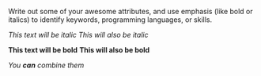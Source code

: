 
Write out some of your awesome attributes, and use emphasis (like bold or italics) to identify keywords, programming languages, or skills.

*This text will be italic*
_This will also be italic_

**This text will be bold**
__This will also be bold__

_You **can** combine them_
